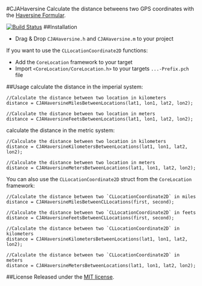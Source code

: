 #CJAHaversine
Calculate the distance betweens two GPS coordinates with the [Haversine Formular](http://en.wikipedia.org/wiki/Haversine_formula).  
  
[![Build Status](https://travis-ci.org/carlj/CJAHaversine.png?branch=master)](https://travis-ci.org/carlj/CJAHaversine)
##Installation
* Drag & Drop `CJAHaversine.h` and `CJAHaversine.m` to your project

If you want to use the `CLLocationCoordinate2D` functions:
* Add the `CoreLocation` framework to your target
* Import `<CoreLocation/CoreLocation.h>` to your targets `...-Prefix.pch` file

##Usage
calculate the distance in the imperial system:
``` objc
//Calculate the distance between two location in kilometers
distance = CJAHaversineMilesBetweenLocations(lat1, lon1, lat2, lon2);

//Calculate the distance between two location in meters
distance = CJAHaversineFeetsBetweenLocations(lat1, lon1, lat2, lon2);
```

calculate the distance in the metric system:
``` objc
//Calculate the distance between two location in kilometers
distance = CJAHaversineKilometersBetweenLocations(lat1, lon1, lat2, lon2);

//Calculate the distance between two location in meters
distance = CJAHaversineMetersBetweenLocations(lat1, lon1, lat2, lon2);
```

You can also use the `CLLocationCoordinate2D` struct from the `CoreLocation` framework:
``` objc
//Calculate the distance between two `CLLocationCoordinate2D` in miles
distance = CJAHaversineMilesBetweenCLLocations(first, second);

//Calculate the distance between two `CLLocationCoordinate2D` in feets
distance = CJAHaversineFeetsBetweenCLLocations(first, second);

//Calculate the distance between two `CLLocationCoordinate2D` in kilometers
distance = CJAHaversineKilometersBetweenLocations(lat1, lon1, lat2, lon2);

//Calculate the distance between two `CLLocationCoordinate2D` in meters
distance = CJAHaversineMetersBetweenLocations(lat1, lon1, lat2, lon2);
```

##License
Released under the [MIT license](LICENSE).
